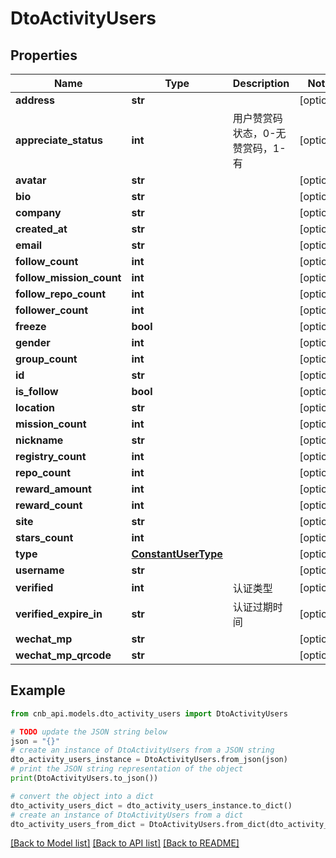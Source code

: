 # DtoActivityUsers


## Properties

Name | Type | Description | Notes
------------ | ------------- | ------------- | -------------
**address** | **str** |  | [optional] 
**appreciate_status** | **int** | 用户赞赏码状态，0-无赞赏码，1-有 | [optional] 
**avatar** | **str** |  | [optional] 
**bio** | **str** |  | [optional] 
**company** | **str** |  | [optional] 
**created_at** | **str** |  | [optional] 
**email** | **str** |  | [optional] 
**follow_count** | **int** |  | [optional] 
**follow_mission_count** | **int** |  | [optional] 
**follow_repo_count** | **int** |  | [optional] 
**follower_count** | **int** |  | [optional] 
**freeze** | **bool** |  | [optional] 
**gender** | **int** |  | [optional] 
**group_count** | **int** |  | [optional] 
**id** | **str** |  | [optional] 
**is_follow** | **bool** |  | [optional] 
**location** | **str** |  | [optional] 
**mission_count** | **int** |  | [optional] 
**nickname** | **str** |  | [optional] 
**registry_count** | **int** |  | [optional] 
**repo_count** | **int** |  | [optional] 
**reward_amount** | **int** |  | [optional] 
**reward_count** | **int** |  | [optional] 
**site** | **str** |  | [optional] 
**stars_count** | **int** |  | [optional] 
**type** | [**ConstantUserType**](ConstantUserType.md) |  | [optional] 
**username** | **str** |  | [optional] 
**verified** | **int** | 认证类型 | [optional] 
**verified_expire_in** | **str** | 认证过期时间 | [optional] 
**wechat_mp** | **str** |  | [optional] 
**wechat_mp_qrcode** | **str** |  | [optional] 

## Example

```python
from cnb_api.models.dto_activity_users import DtoActivityUsers

# TODO update the JSON string below
json = "{}"
# create an instance of DtoActivityUsers from a JSON string
dto_activity_users_instance = DtoActivityUsers.from_json(json)
# print the JSON string representation of the object
print(DtoActivityUsers.to_json())

# convert the object into a dict
dto_activity_users_dict = dto_activity_users_instance.to_dict()
# create an instance of DtoActivityUsers from a dict
dto_activity_users_from_dict = DtoActivityUsers.from_dict(dto_activity_users_dict)
```
[[Back to Model list]](../README.md#documentation-for-models) [[Back to API list]](../README.md#documentation-for-api-endpoints) [[Back to README]](../README.md)


